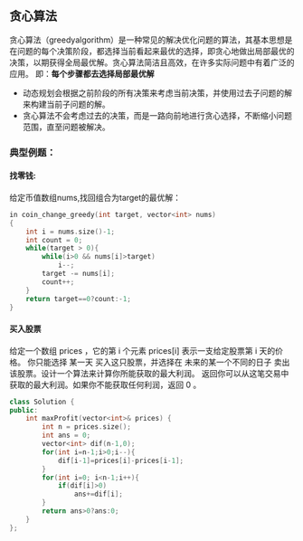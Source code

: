 ## 贪心算法
贪心算法（greedyalgorithm）是一种常见的解决优化问题的算法，其基本思想是在问题的每个决策阶段，都选择当前看起来最优的选择，即贪心地做出局部最优的决策，以期获得全局最优解。贪心算法简洁且高效，在许多实际问题中有着广泛的应用。
即：**每个步骤都去选择局部最优解**

* 动态规划会根据之前阶段的所有决策来考虑当前决策，并使用过去子问题的解来构建当前子问题的解。
* 贪心算法不会考虑过去的决策，而是一路向前地进行贪心选择，不断缩小问题范围，直至问题被解决。

### 典型例题：
#### 找零钱:
给定币值数组nums,找回组合为target的最优解：
```cpp
in coin_change_greedy(int target, vector<int> nums)
{
    int i = nums.size()-1;
    int count = 0;
    while(target > 0){
        while(i>0 && nums[i]>target)
            i--;
        target -= nums[i];
        count++;
    }
    return target==0?count:-1;
}
```

#### 买入股票
给定一个数组 prices ，它的第 i 个元素 prices[i] 表示一支给定股票第 i 天的价格。
你只能选择 某一天 买入这只股票，并选择在 未来的某一个不同的日子 卖出该股票。设计一个算法来计算你所能获取的最大利润。
返回你可以从这笔交易中获取的最大利润。如果你不能获取任何利润，返回 0 。
```cpp
class Solution {
public:
    int maxProfit(vector<int>& prices) {
        int n = prices.size();
        int ans = 0;
        vector<int> dif(n-1,0);
        for(int i=n-1;i>0;i--){
            dif[i-1]=prices[i]-prices[i-1];
        }
        for(int i=0; i<n-1;i++){
            if(dif[i]>0)
                ans+=dif[i];
        }
        return ans>0?ans:0;
    }
};

```